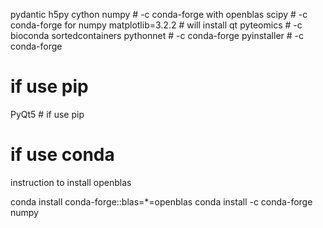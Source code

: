 pydantic
h5py
cython
numpy # -c conda-forge with openblas
scipy # -c conda-forge for numpy
matplotlib=3.2.2 # will install qt
pyteomics # -c bioconda
sortedcontainers
pythonnet # -c conda-forge
pyinstaller # -c conda-forge

# if use pip

PyQt5 # if use pip

# if use conda

instruction to install openblas

conda install conda-forge::blas=*=openblas
conda install -c conda-forge numpy